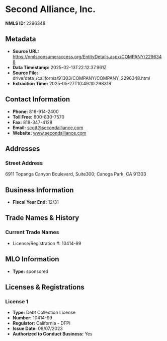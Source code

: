 # Second Alliance, Inc.

**NMLS ID:** 2296348

## Metadata
- **Source URL:** https://nmlsconsumeraccess.org/EntityDetails.aspx/COMPANY/2296348
- **Data Timestamp:** 2025-02-13T22:12:37.961Z
- **Source File:** drive/data_/california/91303/COMPANY/COMPANY_2296348.html
- **Extraction Time:** 2025-05-27T10:49:10.298318

## Contact Information
- **Phone:** 818-914-2400
- **Toll Free:** 800-830-7570
- **Fax:** 818-347-4128
- **Email:** scott@secondalliance.com
- **Website:** www.secondalliance.com

## Addresses
### Street Address
6911 Topanga Canyon Boulevard, Suite300; Canoga Park, CA 91303

## Business Information
- **Fiscal Year End:** 12/31

## Trade Names & History
### Current Trade Names
- License/Registration #: 10414-99

## MLO Information
- **Type:** sponsored

## Licenses & Registrations

### License 1
- **Type:** Debt Collection License
- **Number:** 10414-99
- **Regulator:** California - DFPI
- **Issue Date:** 08/07/2023
- **Authorized to Conduct Business:** Yes
